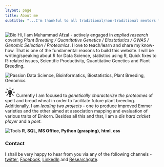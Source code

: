 ```yaml
---
layout: page
title: About me
subtitle: "...I'm thankful to all traditional/non-traditional mentors for enlightenment..."
---
```


![Bio](/assets/img/about.png, "Bio") Hi, I am Muhammad Afzal - actively engaged in _applied research_ covering _Plant Breeding / Quantitative Genetics / Biostatistics / GWAS / Genomic Selection / Proteomics_. I love to teach/learn and share my know-how. That is one of the fundamental reasons to build this website. I will be writing/speaking about R for Data Science, statistics using R, Quick fixes to R-related issues, Scientific Productivity, Quantitative Genetics and Plant Breeding.

![Passion](/assets/img/passion.png, "Passion") Data Science, Bioinformatics, Biostatistics, Plant Breeding, Genomics

![Current Work](/assets/img/job.png "Current Work") Currently I am focused to _genetically characterize the proteomes_ of spelt and bread wheat in order to facilitate future plant breeding. Additionally, I am _leading two projects_ - one to produce improved Emmer varieties and the other aimed at association mapping and evaluation of various traits of Einkorn. Besides all this and that, I am a _die hard cricket player_ and a _poet_.

![Tools](/assets/img/tools.png, "Tools & Skills") **R**, **SQL**, **MS Office**, **Python (grasping)**, **html**, **css**

### Contact

I shall be very happy to hear from you via any of the following channels - [twitter](https://twitter.com/MAfzal2046), [Facebook](https://www.facebook.com/mafzal2046/), [LinkedIn](https://www.linkedin.com/in/mafzal2/) and [Researchgate](https://www.researchgate.net/profile/Muhammad_Afzal118).
